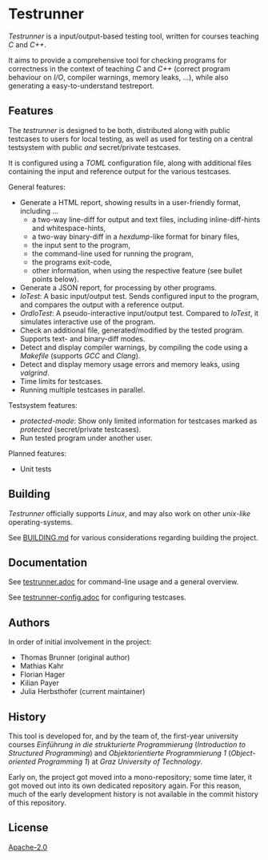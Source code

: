 Testrunner
==========

*Testrunner* is a input/output-based testing tool, written for courses teaching *C* and *C++*.

It aims to provide a comprehensive tool for checking programs for correctness in the context of
teaching *C* and *C++* (correct program behaviour on *I/O*, compiler warnings, memory leaks, ...),
while also generating a easy-to-understand testreport.


Features
--------

The *testrunner* is designed to be both, distributed along with public testcases to users for local testing, as well
as used for testing on a central testsystem with public _and_ secret/private testcases.

It is configured using a *TOML* configuration file, along with additional files containing the input
and reference output for the various testcases.

General features:

 - Generate a HTML report, showing results in a user-friendly format, including ...
    - a two-way line-diff for output and text files, including inline-diff-hints and whitespace-hints,
    - a two-way binary-diff in a *hexdump*-like format for binary files,
    - the input sent to the program,
    - the command-line used for running the program,
    - the programs exit-code,
    - other information, when using the respective feature (see bullet points below).
 - Generate a JSON report, for processing by other programs.
 - *IoTest*: A basic input/output test. Sends configured input to the program, and compares the output with a reference output.
 - *OrdIoTest*: A pseudo-interactive input/output test. Compared to *IoTest*, it simulates interactive use of the program.
 - Check an additional file, generated/modified by the tested program. Supports text- and binary-diff modes.
 - Detect and display compiler warnings, by compiling the code using a *Makefile* (supports *GCC* and *Clang*).
 - Detect and display memory usage errors and memory leaks, using *valgrind*.
 - Time limits for testcases.
 - Running multiple testcases in parallel.


Testsystem features:

 - *protected-mode*: Show only limited information for testcases marked as *protected* (secret/private testcases).
 - Run tested program under another user.


Planned features:

 - Unit tests


Building
--------

*Testrunner* officially supports *Linux*, and may also work on other *unix-like* operating-systems.

See [BUILDING.md](./BUILDING.md) for various considerations regarding building the project.


Documentation
-------------

See [testrunner.adoc](./docs/testrunner.adoc) for command-line usage and a general overview.

See [testrunner-config.adoc](./docs/testrunner-config.adoc) for configuring testcases.


Authors
-------

In order of initial involvement in the project:

 - Thomas Brunner (original author)
 - Mathias Kahr
 - Florian Hager
 - Kilian Payer
 - Julia Herbsthofer (current maintainer)


History
-------

This tool is developed for, and by the team of, the first-year university courses 
*Einführung in die strukturierte Programmierung* (*Introduction to Structured Programming*) and
*Objektorientierte Programmierung 1* (*Object-oriented Programming 1*) at *Graz University of Technology*.

Early on, the project got moved into a mono-repository; some time later, it got moved out into
its own dedicated repository again. For this reason, much of the early development history
is not available in the commit history of this repository.


License
-------

[Apache-2.0](./LICENSE)

